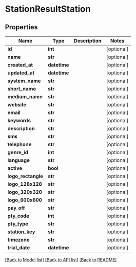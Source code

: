 # StationResultStation

## Properties
Name | Type | Description | Notes
------------ | ------------- | ------------- | -------------
**id** | **int** |  | [optional] 
**name** | **str** |  | [optional] 
**created_at** | **datetime** |  | [optional] 
**updated_at** | **datetime** |  | [optional] 
**system_name** | **str** |  | [optional] 
**short_name** | **str** |  | [optional] 
**medium_name** | **str** |  | [optional] 
**website** | **str** |  | [optional] 
**email** | **str** |  | [optional] 
**keywords** | **str** |  | [optional] 
**description** | **str** |  | [optional] 
**sms** | **str** |  | [optional] 
**telephone** | **str** |  | [optional] 
**genre_id** | **int** |  | [optional] 
**language** | **str** |  | [optional] 
**active** | **bool** |  | [optional] 
**logo_rectangle** | **str** |  | [optional] 
**logo_128x128** | **str** |  | [optional] 
**logo_320x320** | **str** |  | [optional] 
**logo_600x600** | **str** |  | [optional] 
**pay_off** | **str** |  | [optional] 
**pty_code** | **int** |  | [optional] 
**pty_type** | **str** |  | [optional] 
**station_key** | **str** |  | [optional] 
**timezone** | **str** |  | [optional] 
**trial_date** | **datetime** |  | [optional] 

[[Back to Model list]](../README.md#documentation-for-models) [[Back to API list]](../README.md#documentation-for-api-endpoints) [[Back to README]](../README.md)


